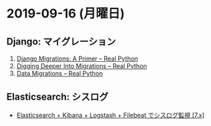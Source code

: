 # 2019-09-16 (月曜日)

## Django: マイグレーション

1. [Django Migrations: A Primer – Real Python](https://realpython.com/django-migrations-a-primer/)
2. [Digging Deeper Into Migrations – Real Python](https://realpython.com/digging-deeper-into-migrations/)
3. [Data Migrations – Real Python](https://realpython.com/data-migrations/)

## Elasticsearch: シスログ

- [Elasticsearch + Kibana + Logstash + Filebeat でシスログ監視 [7.x]](https://qiita.com/ryuichi1208/items/910764e721c47ba31386)
